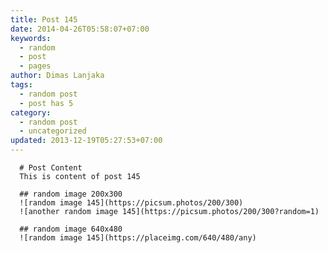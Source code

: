 ```yaml
---
title: Post 145
date: 2014-04-26T05:58:07+07:00
keywords:
  - random
  - post
  - pages
author: Dimas Lanjaka
tags:
  - random post
  - post has 5
category:
  - random post
  - uncategorized
updated: 2013-12-19T05:27:53+07:00
---
```


      # Post Content
      This is content of post 145

      ## random image 200x300
      ![random image 145](https://picsum.photos/200/300)
      ![another random image 145](https://picsum.photos/200/300?random=1)

      ## random image 640x480
      ![random image 145](https://placeimg.com/640/480/any)
      